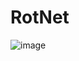 # RotNet

![image](https://github.com/jpgercc/Landing_Page_RotNet/assets/115590969/bce2a767-4f5d-40fe-94ea-efc4cc80be60)
